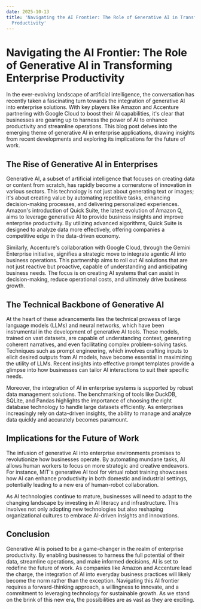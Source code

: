 ```yaml
---
date: 2025-10-13
title: 'Navigating the AI Frontier: The Role of Generative AI in Transforming Enterprise
  Productivity'
---
```


# Navigating the AI Frontier: The Role of Generative AI in Transforming Enterprise Productivity

In the ever-evolving landscape of artificial intelligence, the conversation has recently taken a fascinating turn towards the integration of generative AI into enterprise solutions. With key players like Amazon and Accenture partnering with Google Cloud to boost their AI capabilities, it's clear that businesses are gearing up to harness the power of AI to enhance productivity and streamline operations. This blog post delves into the emerging theme of generative AI in enterprise applications, drawing insights from recent developments and exploring its implications for the future of work.

## The Rise of Generative AI in Enterprises

<!-- more -->
Generative AI, a subset of artificial intelligence that focuses on creating data or content from scratch, has rapidly become a cornerstone of innovation in various sectors. This technology is not just about generating text or images; it's about creating value by automating repetitive tasks, enhancing decision-making processes, and delivering personalized experiences. Amazon's introduction of Quick Suite, the latest evolution of Amazon Q, aims to leverage generative AI to provide business insights and improve enterprise productivity. By utilizing advanced algorithms, Quick Suite is designed to analyze data more effectively, offering companies a competitive edge in the data-driven economy.

Similarly, Accenture's collaboration with Google Cloud, through the Gemini Enterprise initiative, signifies a strategic move to integrate agentic AI into business operations. This partnership aims to roll out AI solutions that are not just reactive but proactive, capable of understanding and anticipating business needs. The focus is on creating AI systems that can assist in decision-making, reduce operational costs, and ultimately drive business growth.

## The Technical Backbone of Generative AI

At the heart of these advancements lies the technical prowess of large language models (LLMs) and neural networks, which have been instrumental in the development of generative AI tools. These models, trained on vast datasets, are capable of understanding context, generating coherent narratives, and even facilitating complex problem-solving tasks. Techniques such as prompt engineering, which involves crafting inputs to elicit desired outputs from AI models, have become essential in maximizing the utility of LLMs. Recent insights into effective prompt templates provide a glimpse into how businesses can tailor AI interactions to suit their specific needs.

Moreover, the integration of AI in enterprise systems is supported by robust data management solutions. The benchmarking of tools like DuckDB, SQLite, and Pandas highlights the importance of choosing the right database technology to handle large datasets efficiently. As enterprises increasingly rely on data-driven insights, the ability to manage and analyze data quickly and accurately becomes paramount.

## Implications for the Future of Work

The infusion of generative AI into enterprise environments promises to revolutionize how businesses operate. By automating mundane tasks, AI allows human workers to focus on more strategic and creative endeavors. For instance, MIT's generative AI tool for virtual robot training showcases how AI can enhance productivity in both domestic and industrial settings, potentially leading to a new era of human-robot collaboration.

As AI technologies continue to mature, businesses will need to adapt to the changing landscape by investing in AI literacy and infrastructure. This involves not only adopting new technologies but also reshaping organizational cultures to embrace AI-driven insights and innovations.

## Conclusion

Generative AI is poised to be a game-changer in the realm of enterprise productivity. By enabling businesses to harness the full potential of their data, streamline operations, and make informed decisions, AI is set to redefine the future of work. As companies like Amazon and Accenture lead the charge, the integration of AI into everyday business practices will likely become the norm rather than the exception. Navigating this AI frontier requires a forward-thinking approach, a willingness to innovate, and a commitment to leveraging technology for sustainable growth. As we stand on the brink of this new era, the possibilities are as vast as they are exciting.